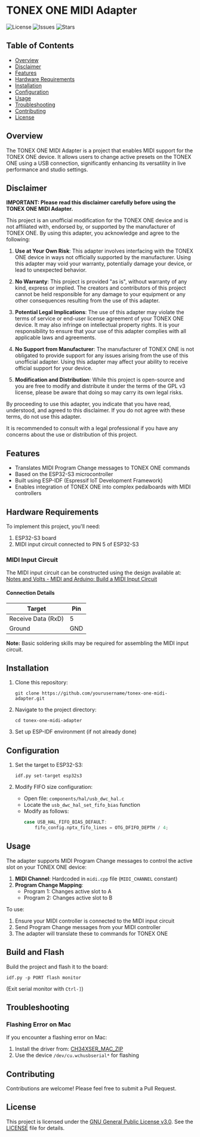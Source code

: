 # TONEX ONE MIDI Adapter

![License](https://img.shields.io/badge/License-GPLv3-blue.svg)
![Issues](https://img.shields.io/github/issues/vit3k/tonex_controller)
![Stars](https://img.shields.io/github/stars/vit3k/tonex_controller)

## Table of Contents
- [Overview](#overview)
- [Disclaimer](#disclaimer)
- [Features](#features)
- [Hardware Requirements](#hardware-requirements)
- [Installation](#installation)
- [Configuration](#configuration)
- [Usage](#usage)
- [Troubleshooting](#troubleshooting)
- [Contributing](#contributing)
- [License](#license)

## Overview

The TONEX ONE MIDI Adapter is a project that enables MIDI support for the TONEX ONE device. It allows users to change active presets on the TONEX ONE using a USB connection, significantly enhancing its versatility in live performance and studio settings.

## Disclaimer

**IMPORTANT: Please read this disclaimer carefully before using the TONEX ONE MIDI Adapter.**

This project is an unofficial modification for the TONEX ONE device and is not affiliated with, endorsed by, or supported by the manufacturer of TONEX ONE. By using this adapter, you acknowledge and agree to the following:

1. **Use at Your Own Risk**: This adapter involves interfacing with the TONEX ONE device in ways not officially supported by the manufacturer. Using this adapter may void your warranty, potentially damage your device, or lead to unexpected behavior.

2. **No Warranty**: This project is provided "as is", without warranty of any kind, express or implied. The creators and contributors of this project cannot be held responsible for any damage to your equipment or any other consequences resulting from the use of this adapter.

3. **Potential Legal Implications**: The use of this adapter may violate the terms of service or end-user license agreement of your TONEX ONE device. It may also infringe on intellectual property rights. It is your responsibility to ensure that your use of this adapter complies with all applicable laws and agreements.

4. **No Support from Manufacturer**: The manufacturer of TONEX ONE is not obligated to provide support for any issues arising from the use of this unofficial adapter. Using this adapter may affect your ability to receive official support for your device.

5. **Modification and Distribution**: While this project is open-source and you are free to modify and distribute it under the terms of the GPL v3 license, please be aware that doing so may carry its own legal risks.

By proceeding to use this adapter, you indicate that you have read, understood, and agreed to this disclaimer. If you do not agree with these terms, do not use this adapter.

It is recommended to consult with a legal professional if you have any concerns about the use or distribution of this project.

## Features

- Translates MIDI Program Change messages to TONEX ONE commands
- Based on the ESP32-S3 microcontroller
- Built using ESP-IDF (Espressif IoT Development Framework)
- Enables integration of TONEX ONE into complex pedalboards with MIDI controllers

## Hardware Requirements

To implement this project, you'll need:

1. ESP32-S3 board
2. MIDI input circuit connected to PIN 5 of ESP32-S3

### MIDI Input Circuit

The MIDI input circuit can be constructed using the design available at:
[Notes and Volts - MIDI and Arduino: Build a MIDI Input Circuit](https://www.notesandvolts.com/2015/02/midi-and-arduino-build-midi-input.html)

#### Connection Details

| Target | Pin |
|--------|-----|
| Receive Data (RxD) | 5 |
| Ground | GND |

**Note:** Basic soldering skills may be required for assembling the MIDI input circuit.

## Installation

1. Clone this repository:
   ```
   git clone https://github.com/yourusername/tonex-one-midi-adapter.git
   ```
2. Navigate to the project directory:
   ```
   cd tonex-one-midi-adapter
   ```
3. Set up ESP-IDF environment (if not already done)

## Configuration

1. Set the target to ESP32-S3:
   ```
   idf.py set-target esp32s3
   ```

2. Modify FIFO size configuration:
   - Open file: `components/hal/usb_dwc_hal.c`
   - Locate the `usb_dwc_hal_set_fifo_bias` function
   - Modify as follows:
     ```c
     case USB_HAL_FIFO_BIAS_DEFAULT:
         fifo_config.nptx_fifo_lines = OTG_DFIFO_DEPTH / 4;
     ```

## Usage

The adapter supports MIDI Program Change messages to control the active slot on your TONEX ONE device:

1. **MIDI Channel**: Hardcoded in `midi.cpp` file (`MIDI_CHANNEL` constant)
2. **Program Change Mapping**:
   - Program 1: Changes active slot to A
   - Program 2: Changes active slot to B

To use:
1. Ensure your MIDI controller is connected to the MIDI input circuit
2. Send Program Change messages from your MIDI controller
3. The adapter will translate these to commands for TONEX ONE

## Build and Flash

Build the project and flash it to the board:

```
idf.py -p PORT flash monitor
```

(Exit serial monitor with `Ctrl-]`)

## Troubleshooting

### Flashing Error on Mac

If you encounter a flashing error on Mac:

1. Install the driver from: [CH34XSER_MAC_ZIP](https://www.wch-ic.com/downloads/CH34XSER_MAC_ZIP.html)
2. Use the device `/dev/cu.wchusbserial*` for flashing

## Contributing

Contributions are welcome! Please feel free to submit a Pull Request.

## License

This project is licensed under the [GNU General Public License v3.0](LICENSE). See the [LICENSE](LICENSE) file for details.